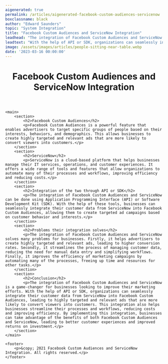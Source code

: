 ```yaml
---
aigenerated: true
permalink: /articles/aigenerated-facebook-custom-audiences-servicenow
boxclassname: black
author: "Edward Saunders"
topic: "System Integration"
title: "Facebook Custom Audiences and ServiceNow Integration"
leadhead: "The integration of Facebook Custom Audiences and ServiceNow is a game-changer for businesses looking to improve their marketing efforts"
leadtext: "With the help of API or SDK, organizations can seamlessly integrate their customer data from ServiceNow into Facebook Custom Audiences, leading to highly targeted and relevant ads that are more likely to convert viewers into customers. This integration also helps businesses streamline their processes and workflows, reducing costs and improving efficiency. By implementing this integration, businesses can take advantage of the benefits of both Facebook Custom Audiences and ServiceNow, leading to better customer experiences and improved returns on investment."
image: /assets/images/articles/people-sitting-near-table.webp
date: '2023-03-16 00:00:00'
---
```

<div class="arttext">
	<header>
		<h1>Facebook Custom Audiences and ServiceNow Integration</h1>
	</header>

	<main>
		<section>
			<h2>Facebook Custom Audiences</h2>
			<p>Facebook Custom Audiences is a powerful feature that enables advertisers to target specific groups of people based on their interests, behaviors, and demographics. This allows businesses to create highly targeted and relevant ads that are more likely to convert viewers into customers.</p>
		</section>
		<section>
			<h2>ServiceNow</h2>
			<p>ServiceNow is a cloud-based platform that helps businesses manage their IT services, operations, and customer experiences. It offers a wide range of tools and features that allow organizations to automate many of their processes and workflows, improving efficiency and reducing costs.</p>
		</section>
		<section>
			<h2>Integration of the two through API or SDK</h2>
			<p>The integration of Facebook Custom Audiences and ServiceNow can be done using Application Programming Interface (API) or Software Development Kit (SDK). With the help of these tools, businesses can seamlessly integrate their customer data from ServiceNow into Facebook Custom Audiences, allowing them to create targeted ad campaigns based on customer behavior and interests.</p>
		</section>
		<section>
			<h2>Problems their integration solves</h2>
			<p>The integration of Facebook Custom Audiences and ServiceNow solves many problems for businesses. Firstly, it helps advertisers to create highly targeted and relevant ads, leading to higher conversion rates. Secondly, it streamlines the process of managing customer data, reducing the need for manual data entry and simplifying workflows. Finally, it improves the efficiency of marketing campaigns by automating many of the processes, freeing up time and resources for other tasks.</p>
		</section>
		<section>
			<h2>Conclusion</h2>
			<p>The integration of Facebook Custom Audiences and ServiceNow is a game-changer for businesses looking to improve their marketing efforts. With the help of API or SDK, organizations can seamlessly integrate their customer data from ServiceNow into Facebook Custom Audiences, leading to highly targeted and relevant ads that are more likely to convert viewers into customers. This integration also helps businesses streamline their processes and workflows, reducing costs and improving efficiency. By implementing this integration, businesses can take advantage of the benefits of both Facebook Custom Audiences and ServiceNow, leading to better customer experiences and improved returns on investment.</p>
		</section>
	</main>

	<footer>
		<p>&copy; 2021 Facebook Custom Audiences and ServiceNow Integration. All rights reserved.</p>
	</footer>

</div>